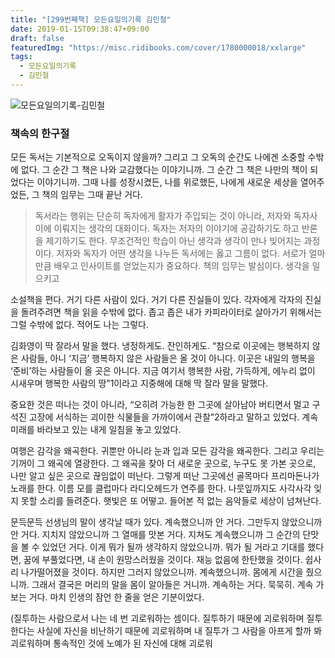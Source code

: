```yaml
---
title: "[299번째책] 모든요일의기록 김민철"
date: 2019-01-15T09:38:47+09:00
draft: false
featuredImg: "https://misc.ridibooks.com/cover/1780000018/xxlarge"
tags:
  - 모든요일의기록
  - 김민철
---
```


![모든요일의기록-김민철](https://misc.ridibooks.com/cover/1780000018/xxlarge)

### 책속의 한구절

모든 독서는 기본적으로 오독이지 않을까? 그리고 그 오독의 순간도 나에겐 소중할 수밖에 없다. 그 순간 그 책은 나와 교감했다는 이야기니까. 그 순간 그 책은 나만의 책이 되었다는 이야기니까. 그때 나를 성장시켰든, 나를 위로했든, 나에게 새로운 세상을 열어주었든, 그 책의 임무는 그때 끝난 거다.
> 독서라는 행위는 단순히 독자에게 활자가 주입되는 것이 아니라, 저자와 독자사이에 이뤄지는 생각의 대화이다. 독자는 저자의 이야기에 공감하기도 하고 반론을 제기하기도 한다. 무조건적인 학습이 아닌 생각과 생각이 만나 빚어지는 과정이다.
> 저자와 독자가 어떤 생각을 나누든 독서에는 옳고 그름이 없다. 서로가 얼마만큼 배우고 인사이트를 얻었는지가 중요하다.
> 책의 임무는 발심이다. 생각을 일으키고

소설책을 편다. 거기 다른 사람이 있다. 거기 다른 진실들이 있다. 각자에게 각자의 진실을 돌려주려면 책을 읽을 수밖에 없다. 좁고 좁은 내가 카피라이터로 살아가기 위해서는 그럴 수밖에 없다. 적어도 나는 그렇다.


김화영이 딱 잘라서 말을 했다. 냉정하게도. 잔인하게도. “참으로 이곳에는 행복하지 않은 사람들, 아니 ‘지금’ 행복하지 않은 사람들은 올 것이 아니다. 이곳은 내일의 행복을 ‘준비’하는 사람들이 올 곳은 아니다. 지금 여기서 행복한 사람, 가득하게, 에누리 없이 시새우며 행복한 사람의 땅”1이라고 지중해에 대해 딱 잘라 말을 말했다.


중요한 것은 떠나는 것이 아니라, “오히려 가능한 한 그곳에 살아남아 버티면서 멀고 구석진 고장에 서식하는 괴이한 식물들을 가까이에서 관찰”2하라고 말하고 있었다. 계속 미래를 바라보고 있는 내게 일침을 놓고 있었다.


여행은 감각을 왜곡한다. 귀뿐만 아니라 눈과 입과 모든 감각을 왜곡한다. 그리고 우리는 기꺼이 그 왜곡에 열광한다. 그 왜곡을 찾아 더 새로운 곳으로, 누구도 못 가본 곳으로, 나만 알고 싶은 곳으로 끊임없이 떠난다. 그렇게 떠난 그곳에선 골목마다 프리마돈나가 노래를 한다. 이름 모를 클럽마다 라디오헤드가 연주를 한다. 나뭇잎까지도 사각사각 잊지 못할 소리를 들려준다. 햇빛은 또 어떻고. 들어본 적 없는 음악들로 세상이 넘쳐난다.


문득문득 선생님의 말이 생각날 때가 있다. 계속했으니까 안 거다. 그만두지 않았으니까 안 거다. 지치지 않았으니까 그 열매를 맛본 거다. 지쳐도 계속했으니까 그 순간의 단맛을 볼 수 있었던 거다. 이게 뭐가 될까 생각하지 않았으니까. 뭐가 될 거라고 기대를 했다면, 꿈에 부풀었다면, 내 손이 원망스러웠을 것이다. 재능 없음에 한탄했을 것이다. 쉽사리 나가떨어졌을 것이다. 하지만 그러지 않았으니까. 계속했으니까. 몸에게 시간을 줬으니까. 그래서 결국은 머리의 말을 몸이 알아들은 거니까. 계속하는 거다. 묵묵히. 계속 가보는 거다. 마치 인생의 잠언 한 줄을 얻은 기분이었다.


(질투하는 사람으로서 나는 네 번 괴로워하는 셈이다. 질투하기 때문에 괴로워하며 질투한다는 사실에 자신을 비난하기 때문에 괴로워하며 내 질투가 그 사람을 아프게 할까 봐 괴로워하며 통속적인 것에 노예가 된 자신에 대해 괴로워
